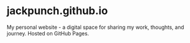 # jackpunch.github.io
My personal website - a digital space for sharing my work, thoughts, and journey. Hosted on GitHub Pages.
